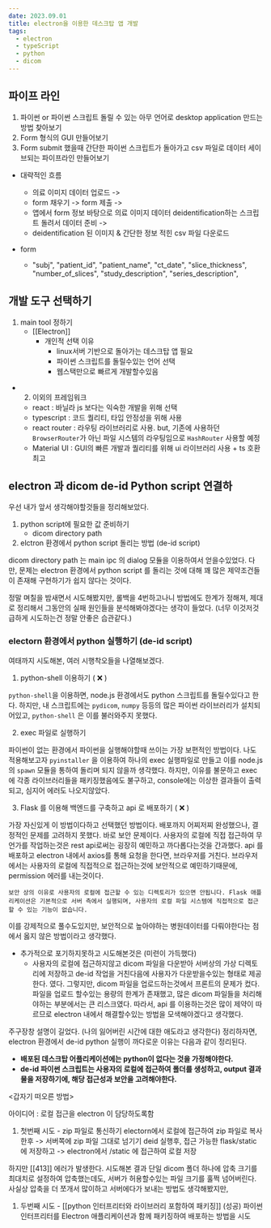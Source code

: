 ```yaml
---
date: 2023.09.01
title: electron을 이용한 데스크탑 앱 개발
tags:
  - electron
  - typeScript
  - python
  - dicom
---
```


## 파이프 라인
1. 파이썬 or 파이썬 스크립트 돌릴 수 있는 아무 언어로 desktop application 만드는 방법 찾아보기
2. Form 형식의 GUI 만들어보기
3. Form submit 했을때 간단한 파이썬 스크립트가 돌아가고 csv 파일로 데이터 세이브되는 파이프라인 만들어보기

- 대략적인 흐름
	- 의료 이미지 데이터 업로드 ->
	- form 채우기 -> form 제출 -> 
	- 앱에서 form 정보 바탕으로 의료 이미지 데이터 deidentification하는 스크립트 돌려서 데이터 준비 ->
	- deidentification 된 이미지 & 간단한 정보 적힌 csv 파일 다운로드

- form 
	- "subj",
            "patient_id",
            "patient_name",
            "ct_date",
            "slice_thickness",
            "number_of_slices",
            "study_description",
            "series_description",

## 개발 도구 선택하기
1. main tool 정하기
	- [[Electron]]
		- 개인적 선택 이유
			- linux서버 기반으로 돌아가는 데스크탑 앱 필요
			- 파이썬 스크립트를 돌릴수있는 언어 선택
			- 웹스택만으로 빠르게 개발할수있음
- 2. 이외의 프레임워크
	- react : 바닐라 js 보다는 익숙한 개발을 위해 선택
	- typescript : 코드 퀄리티, 타입 안정성을 위해 사용
	- react router : 라우팅 라이브러리로 사용. but, 기존에 사용하던 `BrowserRouter`가 아닌 파일 시스템의 라우팅임으로 `HashRouter` 사용할 예정
	- Material UI : GUI의 빠른 개발과 퀄리티를 위해 ui 라이브러리 사용 + ts 호환 최고

## electron 과 dicom de-id Python script 연결하
우선 내가 앞서 생각해야할것들을 정리해보았다.

1. python script에 필요한 값 준비하기
	- dicom directory path
2. elctron 환경에서 python script 돌리는 방법 (de-id script)

dicom directory path 는 main ipc 의 dialog 모듈을 이용하여서 얻을수있었다.
다만, 문제는 electron 환경에서 python script 를 돌리는 것에 대해 꽤 많은 제약조건들이 존재해 구현하기가 쉽지 않다는 것이다.

정말 며칠을 밤새면서 시도해봤지만, 롤백을 4번하고나니 방법에도 한계가 정해져, 제대로 정리해서 그동안의 실패 원인들을 분석해봐야겠다는 생각이 들었다. (너무 이것저것 급하게 시도하는건 정말 안좋은 습관같다.)
### electorn 환경에서 python 실행하기 (de-id script)
여태까지 시도해본, 여러 시행착오들을 나열해보겠다.

1. python-shell 이용하기  ( ❌ ) 

`python-shell`을 이용하면, node.js 환경에서도 python 스크립트를 돌릴수있다고 한다.
 하지만, 내 스크립트에는 `pydicom`, `numpy` 등등의 많은 파이썬 라이브러리가 설치되어있고, `python-shell` 은 이를 불러와주지 못했다.

2. exec 파일로 실행하기

파이썬이 없는 환경에서 파이썬을 실행해야할때 쓰이는 가장 보편적인 방법이다.
나도 적용해보고자 `pyinstaller` 을 이용하여 하나의 exec  실행파일로 만들고 이를 node.js 의 `spawn` 모듈을 통하여 돌리며 되지 않을까 생각했다. 
하지만, 이유를 불문하고 exec 에 각종 라이브러리들을 패키징했음에도 불구하고, console에는 이상한 결과들이 출력되고, 심지어 에러도 나오지않았다.

3. Flask 를 이용해 백엔드를 구축하고 api 로 배포하기 ( ❌ )

가장 자신있게 이 방법이다하고 선택했던 방법이다.
배포까지 어찌저찌 완성했으나, 결정적인 문제를 고려하지 못했다. 바로 보안 문제이다.
사용자의 로컬에 직접 접근하여 무언가를 작업하는것은 rest api로써는 굉장히 예민하고 까다롭다는것을 간과했다. api 를 배포하고 electron 내에서 axios를 통해 요청을 한다면, 브라우저를 거친다. 브라우저에서는 사용자의 로컬에 직접적으로 접근하는것에 보안적으로 예민하기때문에, permission 에러를 내는것이다.

```ad-note
보안 상의 이유로 사용자의 로컬에 접근할 수 있는 디렉토리가 있으면 안됩니다. Flask 애플리케이션은 기본적으로 서버 측에서 실행되며, 사용자의 로컬 파일 시스템에 직접적으로 접근할 수 있는 기능이 없습니다.
```
이를 강제적으로 풀수도있지만, 보안적으로 높아야하는 병원데이터를 다뤄야한다는 점에서 옳지 않은  방법이라고 생각했다.
- 추가적으로 포기하지못하고 시도해본것은 (미련이 가득했다)
	- 사용자의 로컬에 접근하지않고 dicom 파일을 다운받아 서버상의 가상 디렉토리에 저장하고 de-id 작업을 거친다음에 사용자가 다운받을수있는 형태로 제공한다.
였다. 그렇지만, dicom 파일을 업로드하는것에서 프론트의 문제가 컸다.
파일을 업로드 할수있는 용량의 한계가 존재했고, 많은 dicom 파일들을 처리해야하는 부분에서는 큰 리스크였다.
따라서, api 를 이용하는것은 많이 제약이 따르므로 electron 내에서 해결할수있는 방법을 모색해야겠다고 생각했다. 

주구장창 설명이 길었다. (나의 잃어버린 시간에 대한 애도라고 생각한다)
정리하자면, electron 환경에서 de-id python 실행이 까다로운 이유는 다음과 같이 정리된다.

- **배포된 데스크탑 어플리케이션에는 python이 없다는 것을 가정해야한다.**
- **de-id 파이썬 스크립트는 사용자의 로컬에 접근하여 폴더를 생성하고, output 결과물을 저장하기에, 해당 접근성과 보안을 고려해야한다.** 

<갑자기 떠오른 방법>

아이디어 : 로컬 접근을 electron 이 담당하도록함

1. 첫번째 시도 - zip 파일로 통신하기
electorn에서 로컬에 접근하여 zip 파일로 복사한후 -> 서버쪽에 zip 파일 그대로 넘기기
deid 실행후, 접근 가능한 flask/static 에 저장하고 -> electron에서 /static 에 접근하여 로컬 저장

하지만 [[413]] 에러가 발생한다. 시도해본 결과 단일 dicom 폴더 하나에 압축 크기를 최대치로 설정하여 압축했는데도, 서버가 허용할수있는 파일 크기를 훌쩍 넘어버린다.
사실상 압축을 더 쪼개서 많이하고 서버에다가 보내는 방법도 생각해봤지만, 

1. 두번째 시도 - [[python 인터프리터와 라이브러리 포함하여 패키징]] (성공)
 파이썬 인터프리터를 Electron 애플리케이션과 함께 패키징하여 배포하는 방법을 시도









